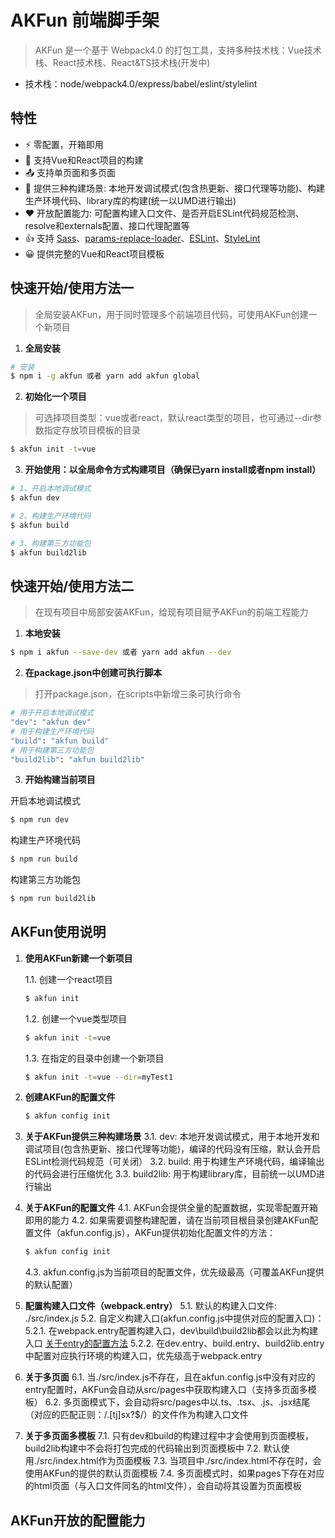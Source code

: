 # AKFun 前端脚手架

> AKFun 是一个基于 Webpack4.0 的打包工具，支持多种技术栈：Vue技术栈、React技术栈、React&TS技术栈(开发中)
- 技术栈：node/webpack4.0/express/babel/eslint/stylelint

## 特性
- ⚡️ 零配置，开箱即用
- 👏 支持Vue和React项目的构建
- 📤 支持单页面和多页面
- 💪 提供三种构建场景: 本地开发调试模式(包含热更新、接口代理等功能)、构建生产环境代码、library库的构建(统一以UMD进行输出)
- ❤️ 开放配置能力: 可配置构建入口文件、是否开启ESLint代码规范检测、resolve和externals配置、接口代理配置等
- 👍 支持 [Sass](https://sass-lang.com/)、[params-replace-loader](https://www.npmjs.com/package/params-replace-loader)、[ESLint](http://eslint.cn/)、[StyleLint](https://github.com/stylelint)
- 😀 提供完整的Vue和React项目模板

## 快速开始/使用方法一
> 全局安装AKFun，用于同时管理多个前端项目代码，可使用AKFun创建一个新项目

1. **全局安装**

```bash
# 安装
$ npm i -g akfun 或者 yarn add akfun global
```

2. **初始化一个项目**
> 可选择项目类型：vue或者react，默认react类型的项目，也可通过--dir参数指定存放项目模板的目录
```bash
$ akfun init -t=vue
```

3. **开始使用：以全局命令方式构建项目（确保已yarn install或者npm install）**

```bash
# 1、开启本地调试模式
$ akfun dev
```

```bash
# 2、构建生产环境代码
$ akfun build
```

```bash
# 3、构建第三方功能包
$ akfun build2lib
```

## 快速开始/使用方法二
> 在现有项目中局部安装AKFun，给现有项目赋予AKFun的前端工程能力

1. **本地安装**

```bash
$ npm i akfun --save-dev 或者 yarn add akfun --dev
```

2. **在package.json中创建可执行脚本**
> 打开package.json，在scripts中新增三条可执行命令

```bash
# 用于开启本地调试模式
"dev": "akfun dev"
# 用于构建生产环境代码
"build": "akfun build"
# 用于构建第三方功能包
"build2lib": "akfun build2lib"
```

3. **开始构建当前项目**

开启本地调试模式
```bash
$ npm run dev
```

构建生产环境代码
```bash
$ npm run build
```

构建第三方功能包
```bash
$ npm run build2lib
```

## AKFun使用说明

1. **使用AKFun新建一个新项目**

    1.1. 创建一个react项目
    ```bash
    $ akfun init
    ```

    1.2. 创建一个vue类型项目
    ```bash
    $ akfun init -t=vue
    ```

    1.3. 在指定的目录中创建一个新项目
    ```bash
    $ akfun init -t=vue --dir=myTest1
    ```

2. **创建AKFun的配置文件**
    ```bash
    $ akfun config init
    ```

3. **关于AKFun提供三种构建场景**
    3.1. dev: 本地开发调试模式，用于本地开发和调试项目(包含热更新、接口代理等功能)，编译的代码没有压缩，默认会开启ESLint检测代码规范（可关闭）
    3.2. build: 用于构建生产环境代码，编译输出的代码会进行压缩优化
    3.3. build2lib: 用于构建library库，目前统一以UMD进行输出

4. **关于AKFun的配置文件**
    4.1. AKFun会提供全量的配置数据，实现零配置开箱即用的能力
    4.2. 如果需要调整构建配置，请在当前项目根目录创建AKFun配置文件（akfun.config.js），AKFun提供初始化配置文件的方法：
    ```bash
    $ akfun config init
    ```

    4.3. akfun.config.js为当前项目的配置文件，优先级最高（可覆盖AKFun提供的默认配置）
5. **配置构建入口文件（webpack.entry）**
    5.1. 默认的构建入口文件: ./src/index.js
    5.2. 自定义构建入口(akfun.config.js中提供对应的配置入口)：
        5.2.1. 在webpack.entry配置构建入口，dev\build\build2lib都会以此为构建入口 [关于entry的配置方法](https://www.webpackjs.com/configuration/entry-context/#entry)
        5.2.2. 在dev.entry、build.entry、build2lib.entry中配置对应执行环境的构建入口，优先级高于webpack.entry
6. **关于多页面**
    6.1. 当./src/index.js不存在，且在akfun.config.js中没有对应的entry配置时，AKFun会自动从src/pages中获取构建入口（支持多页面多模板）
    6.2. 多页面模式下，会自动将src/pages中以.ts、.tsx、.js、.jsx结尾（对应的匹配正则：/\.[tj]sx?$/）的文件作为构建入口文件
7. **关于多页面多模板**
    7.1. 只有dev和build的构建过程中才会使用到页面模板，build2lib构建中不会将打包完成的代码输出到页面模板中
    7.2. 默认使用./src/index.html作为页面模板
    7.3. 当项目中./src/index.html不存在时，会使用AKFun的提供的默认页面模板
    7.4. 多页面模式时，如果pages下存在对应的html页面（与入口文件同名的html文件），会自动将其设置为页面模板

## AKFun开放的配置能力


